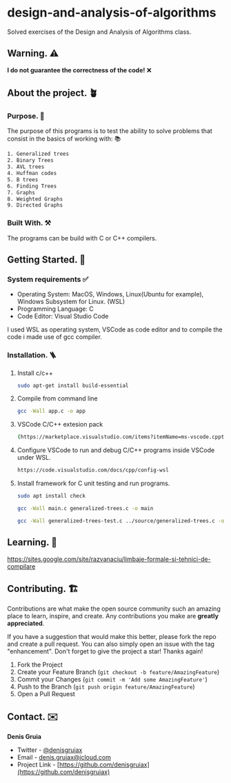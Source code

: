 # design-and-analysis-of-algorithms
Solved exercises of the Design and Analysis of Algorithms class.

## Warning. ⚠️
**I do not guarantee the correctness of the code!** ❌

## About the project. 🪴
### Purpose. 🎯
The purpose of this programs is to test the ability to solve problems that consist in the basics of working with: 📚
```sh
1. Generalized trees
2. Binary Trees
3. AVL trees
4. Huffman codes
5. B trees
6. Finding Trees
7. Graphs
8. Weighted Graphs
9. Directed Graphs
```

### Built With. ⚒️
The programs can be build with C or C++ compilers.

## Getting Started. 🚀
### System requirements ✅
- Operating System: MacOS, Windows, Linux(Ubuntu for example), Windows Subsystem for Linux. (WSL)
- Programming Language: C
- Code Editor: Visual Studio Code 

I used WSL as operating system, VSCode as code editor and to compile the code i made use of gcc compiler.

### Installation. 🪜
1. Install c/c++
   ```sh
   sudo apt-get install build-essential
   ```

2. Compile from command line
   ```sh
   gcc -Wall app.c -o app
   ```
   
3. VSCode C/C++ extesion pack
   ```sh
   (https://marketplace.visualstudio.com/items?itemName=ms-vscode.cpptools-extension-pack)
   ```
   
4. Configure VSCode to run and debug C/C++ programs inside VSCode under WSL.
   ```sh
   https://code.visualstudio.com/docs/cpp/config-wsl
   ```

5. Install framework for C unit testing and run programs.
   ```sh
   sudo apt install check
   ```

   ```sh
   gcc -Wall main.c generalized-trees.c -o main
   ```
   
   ```sh
   gcc -Wall generalized-trees-test.c ../source/generalized-trees.c -o test -pthread -lcheck_pic -pthread -lrt -lm -lsubunit
   ```

## Learning. 🌟
https://sites.google.com/site/razvanaciu/limbaje-formale-si-tehnici-de-compilare

## Contributing. 🏗️
Contributions are what make the open source community such an amazing place to learn, inspire, and create. Any contributions you make are **greatly appreciated**.

If you have a suggestion that would make this better, please fork the repo and create a pull request. You can also simply open an issue with the tag "enhancement".
Don't forget to give the project a star! Thanks again!

1. Fork the Project
2. Create your Feature Branch (`git checkout -b feature/AmazingFeature`)
3. Commit your Changes (`git commit -m 'Add some AmazingFeature'`)
4. Push to the Branch (`git push origin feature/AmazingFeature`)
5. Open a Pull Request


## Contact. ✉️
**Denis Gruia**

- Twitter - [@denisgruiax](https://twitter.com/denisgruiax) 
- Email - denis.gruiax@icloud.com
- Project Link - [https://github.com/denisgruiax](https://github.com/denisgruiax)